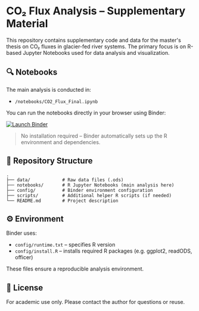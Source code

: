 # CO₂ Flux Analysis – Supplementary Material

This repository contains supplementary code and data for the master's thesis on CO₂ fluxes in glacier-fed river systems. The primary focus is on R-based Jupyter Notebooks used for data analysis and visualization.

## 🔍 Notebooks

The main analysis is conducted in:

- `/notebooks/CO2_Flux_Final.ipynb`

You can run the notebooks directly in your browser using Binder:

[![Launch Binder](https://mybinder.org/badge_logo.svg)](https://mybinder.org/v2/gh/kokkaso/MA_supplementary_Data/HEAD?filepath=notebooks%2FCO2_Flux_Final.ipynb)

> No installation required – Binder automatically sets up the R environment and dependencies.

## 📁 Repository Structure

```
.
├── data/            # Raw data files (.ods)
├── notebooks/       # R Jupyter Notebooks (main analysis here)
├── config/          # Binder environment configuration
├── scripts/         # Additional helper R scripts (if needed)
└── README.md        # Project description
```

## ⚙️ Environment

Binder uses:

- `config/runtime.txt` – specifies R version
- `config/install.R` – installs required R packages (e.g. ggplot2, readODS, officer)

These files ensure a reproducible analysis environment.

## 📜 License

For academic use only. Please contact the author for questions or reuse.
